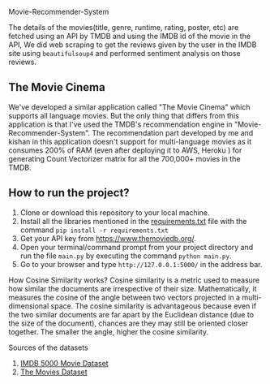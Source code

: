 Movie-Recommender-System

The details of the movies(title, genre, runtime, rating, poster, etc) are fetched using an API by TMDB and using the IMDB id of the movie in the API, We did web scraping to get the reviews given by the user in the IMDB site using `beautifulsoup4` and performed sentiment analysis on those reviews.


## The Movie Cinema

We've developed a similar application called "The Movie Cinema" which supports all language movies. But the only thing that differs from this application is that I've used the TMDB's recommendation engine in "Movie-Recommender-System". The recommendation part developed by me and kishan in this application doesn't support for multi-language movies as it consumes 200% of RAM (even after deploying it to AWS, Heroku ) for generating Count Vectorizer matrix for all the 700,000+ movies in the TMDB. 

## How to run the project?

1. Clone or download this repository to your local machine.
2. Install all the libraries mentioned in the [requirements.txt](https://github.com/Shlok1810/Movie_Recommendation) file with the command `pip install -r requirements.txt`
3. Get your API key from https://www.themoviedb.org/.
4. Open your terminal/command prompt from your project directory and run the file `main.py` by executing the command `python main.py`.
5. Go to your browser and type `http://127.0.0.1:5000/` in the address bar.


How Cosine Similarity works?
Cosine similarity is a metric used to measure how similar the documents are irrespective of their size. Mathematically, it measures the cosine of the angle between two vectors projected in a multi-dimensional space. The cosine similarity is advantageous because even if the two similar documents are far apart by the Euclidean distance (due to the size of the document), chances are they may still be oriented closer together. The smaller the angle, higher the cosine similarity.


 Sources of the datasets 

1. [IMDB 5000 Movie Dataset](https://www.kaggle.com/carolzhangdc/imdb-5000-movie-dataset)
2. [The Movies Dataset](https://www.kaggle.com/rounakbanik/the-movies-dataset)
